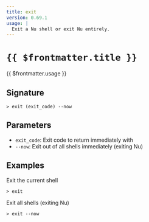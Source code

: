 ```yaml
---
title: exit
version: 0.69.1
usage: |
  Exit a Nu shell or exit Nu entirely.
---
```


# <code>{{ $frontmatter.title }}</code>

<div style='white-space: pre-wrap;'>{{ $frontmatter.usage }}</div>

## Signature

```> exit (exit_code) --now```

## Parameters

 -  `exit_code`: Exit code to return immediately with
 -  `--now`: Exit out of all shells immediately (exiting Nu)

## Examples

Exit the current shell
```shell
> exit
```

Exit all shells (exiting Nu)
```shell
> exit --now
```
